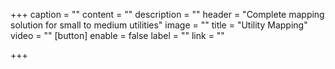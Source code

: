 +++
caption = ""
content = ""
description = ""
header = "Complete mapping solution for small to medium utilities"
image = ""
title = "Utility Mapping"
video = ""
[button]
enable = false
label = ""
link = ""

+++
